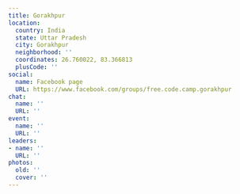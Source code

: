 ```yaml
---
title: Gorakhpur
location:
  country: India
  state: Uttar Pradesh
  city: Gorakhpur
  neighborhood: ''
  coordinates: 26.760022, 83.366813
  plusCode: ''
social:
  name: Facebook page
  URL: https://www.facebook.com/groups/free.code.camp.gorakhpur
chat:
  name: ''
  URL: ''
event:
  name: ''
  URL: ''
leaders:
- name: ''
  URL: ''
photos:
  old: ''
  cover: ''
---
```

